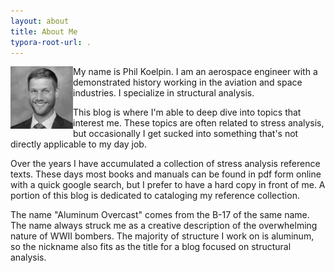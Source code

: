 ```yaml
---
layout: about
title: About Me
typora-root-url: .
---
```


<img src="/assets/images/portrait_square.jpg" width=100px align="left">My name is Phil Koelpin. I am an aerospace engineer with a demonstrated history working in the aviation and space industries. I specialize in structural analysis.

This blog is where I'm able to deep dive into topics that interest me. These topics are often related to stress analysis, but occasionally I get sucked into something that's not directly applicable to my day job.

Over the years I have accumulated a collection of stress analysis reference texts. These days most books and manuals can be found in pdf form online with a quick google search, but I prefer to have a hard copy in front of me. A portion of this blog is dedicated to cataloging my reference collection. 

The name "Aluminum Overcast" comes from the B-17 of the same name. The name always struck me as a creative description of the overwhelming nature of WWII bombers. The majority of structure I work on is aluminum, so the nickname also fits as the title for a blog focused on structural analysis.
